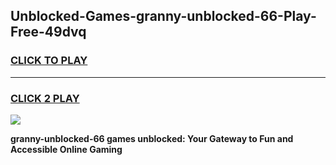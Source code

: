 
## Unblocked-Games-granny-unblocked-66-Play-Free-49dvq
<h3>
<a href="https://premium76.site?title=granny-unblocked-66&ref=12A">CLICK TO PLAY</a></h3>
<hr>

<h3>
<a href="https://premium76.site?title=granny-unblocked-66&ref=12A">CLICK 2 PLAY</a>
  
</h3>

<a href="https://premium76.site?title=granny-unblocked-66&ref=12A"><img src="https://clearcache.store/games.png"></a>


**granny-unblocked-66 games unblocked: Your Gateway to Fun and Accessible Online Gaming**
